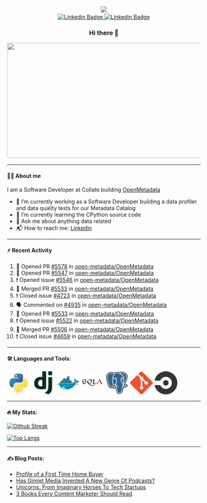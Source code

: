 <div id="header" align="center">
  <img src="https://media.giphy.com/media/5eLDrEaRGHegx2FeF2/giphy.gif" width="100"/>
</div>
<div id="badges" align="center">
  <a href="https://www.linkedin.com/in/teddycrepineau/">
    <img src="https://shields.io/badge/Linkedin-blue?logo=linkedin&logoColor=white&style=for-the-badge" alt="Linkedin Badge"/>
  </a>
  <a href="https://medium.com/@teddycrpineau">
    <img src="https://shields.io/badge/Medium-black?logo=medium&logoColor=white&style=for-the-badge" alt="Linkedin Badge"/>
  </a>
</div>

<h3 align="center">
Hi there 👋
</h3>
<div align="center">
  <img src="https://media.giphy.com/media/L8K62iTDkzGX6/giphy.gif" width="600" height="300"/>
</div>

---

#### :technologist: About me
I am a Software Developer at Collate building <a href="https://open-metadata.org"/>OpenMetadata</a>
- 🔭 I’m currently working as a Software Developer building a data profiler and data quality tests for our Metadata Catalog
- 🐍 I’m currently learning the CPython source code
- 💬 Ask me about anything data related
- 📬 How to reach me: [Linkedin](https://shields.io/badge/Linkedin-blue?logo=linkedin&logoColor=white&style=for-the-badge)

---

#### ⚡️ Recent Activity
<!--START_SECTION:activity-->
1. 💪 Opened PR [#5578](https://github.com/open-metadata/OpenMetadata/pull/5578) in [open-metadata/OpenMetadata](https://github.com/open-metadata/OpenMetadata)
2. 💪 Opened PR [#5547](https://github.com/open-metadata/OpenMetadata/pull/5547) in [open-metadata/OpenMetadata](https://github.com/open-metadata/OpenMetadata)
3. ❗️ Opened issue [#5546](https://github.com/open-metadata/OpenMetadata/issues/5546) in [open-metadata/OpenMetadata](https://github.com/open-metadata/OpenMetadata)
4. 🎉 Merged PR [#5533](https://github.com/open-metadata/OpenMetadata/pull/5533) in [open-metadata/OpenMetadata](https://github.com/open-metadata/OpenMetadata)
5. ❗️ Closed issue [#4723](https://github.com/open-metadata/OpenMetadata/issues/4723) in [open-metadata/OpenMetadata](https://github.com/open-metadata/OpenMetadata)
6. 🗣 Commented on [#4935](https://github.com/open-metadata/OpenMetadata/issues/4935) in [open-metadata/OpenMetadata](https://github.com/open-metadata/OpenMetadata)
7. 💪 Opened PR [#5533](https://github.com/open-metadata/OpenMetadata/pull/5533) in [open-metadata/OpenMetadata](https://github.com/open-metadata/OpenMetadata)
8. ❗️ Opened issue [#5522](https://github.com/open-metadata/OpenMetadata/issues/5522) in [open-metadata/OpenMetadata](https://github.com/open-metadata/OpenMetadata)
9. 🎉 Merged PR [#5506](https://github.com/open-metadata/OpenMetadata/pull/5506) in [open-metadata/OpenMetadata](https://github.com/open-metadata/OpenMetadata)
10. ❗️ Closed issue [#4659](https://github.com/open-metadata/OpenMetadata/issues/4659) in [open-metadata/OpenMetadata](https://github.com/open-metadata/OpenMetadata)
<!--END_SECTION:activity-->

---

#### :hammer_and_wrench: Languages and Tools:
<div>
   <img src="https://github.com/devicons/devicon/blob/master/icons/python/python-original.svg" width="60" height="60"/>
   <img src="https://github.com/devicons/devicon/blob/master/icons/django/django-plain.svg" width="60" height="60"/>
   <img src="https://github.com/devicons/devicon/blob/master/icons/docker/docker-original.svg" width="60" height="60"/>
   <img src="https://github.com/devicons/devicon/blob/master/icons/sqlalchemy/sqlalchemy-original.svg" width="60" height="60"/>
   <img src="https://github.com/devicons/devicon/blob/master/icons/postgresql/postgresql-original.svg" width="60" height="60"/>
   <img src="https://github.com/devicons/devicon/blob/master/icons/git/git-original.svg" width="60" height="60"/>
   <img src="https://github.com/devicons/devicon/blob/master/icons/circleci/circleci-plain.svg" width="60" height="60"/>
</div>

---

#### 🔥 My Stats:
[![Github Streak](http://github-readme-streak-stats.herokuapp.com?user=TeddyCr&theme=dark&background=000000)](https://git.io/streak-stats)

[![Top Langs](https://github-readme-stats.vercel.app/api?username=TeddyCr&theme=dark&count_private=true)](https://github.com/anuraghazra/github-readme-stats)

---

#### ✍️ Blog Posts:
<!-- BLOG-POST-LIST:START -->
- [Profile of a First Time Home Buyer](https://medium.com/@teddycrpineau/profile-of-a-first-time-home-buyer-f6498b9aacc8?source=rss-16e0670af08f------2)
- [Has Gimlet Media Invented A New Genre Of Podcasts?](https://medium.com/@teddycrpineau/has-gimlet-media-invented-the-plog-983533737398?source=rss-16e0670af08f------2)
- [Unicorns: From Imaginary Horses To Tech Startups](https://medium.com/@teddycrpineau/unicorns-from-imaginary-horses-to-tech-startups-b5183a88106f?source=rss-16e0670af08f------2)
- [3 Books Every Content Marketer Should Read](https://smallbusinessforum.co/3-books-every-content-marketer-should-read-5545629a81fa?source=rss-16e0670af08f------2)
<!-- BLOG-POST-LIST:END -->
